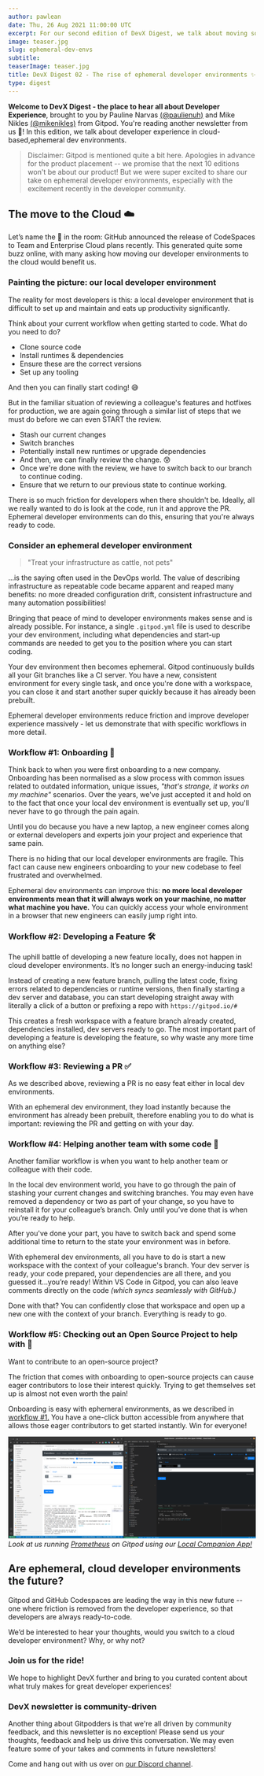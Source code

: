 ```yaml
---
author: pawlean
date: Thu, 26 Aug 2021 11:00:00 UTC
excerpt: For our second edition of DevX Digest, we talk about moving software development to the cloud.
image: teaser.jpg
slug: ephemeral-dev-envs
subtitle:
teaserImage: teaser.jpg
title: DevX Digest 02 - The rise of ephemeral developer environments ✨
type: digest
---
```


<script context="module">
  export const prerender = true;
</script>

**Welcome to DevX Digest - the place to hear all about Developer Experience**, brought to you by Pauline Narvas [(@paulienuh)](https://twitter.com/paulienuh) and Mike Nikles [(@mikenikles)](https://twitter.com/mikenikles) from Gitpod. You're reading another newsletter from us 🎉! In this edition, we talk about developer experience in cloud-based,ephemeral dev environments.

> Disclaimer: Gitpod is mentioned quite a bit here. Apologies in advance for the product placement -- we promise that the next 10 editions won't be about our product! But we were super excited to share our take on ephemeral developer environments, especially with the excitement recently in the developer community.

## The move to the Cloud ☁️

Let’s name the 🐘 in the room: GitHub announced the release of CodeSpaces to Team and Enterprise Cloud plans recently. This generated quite some buzz online, with many asking how moving our developer environments to the cloud would benefit us.

### Painting the picture: our local developer environment

The reality for most developers is this: a local developer environment that is difficult to set up and maintain and eats up productivity significantly.

Think about your current workflow when getting started to code. What do you need to do?

- Clone source code
- Install runtimes & dependencies
- Ensure these are the correct versions
- Set up any tooling

And then you can finally start coding! 😅

But in the familiar situation of reviewing a colleague's features and hotfixes for production, we are again going through a similar list of steps that we must do before we can even START the review.

- Stash our current changes
- Switch branches
- Potentially install new runtimes or upgrade dependencies
- And then, we can finally review the change. 😰
- Once we're done with the review, we have to switch back to our branch to continue coding.
- Ensure that we return to our previous state to continue working.

There is so much friction for developers when there shouldn't be. Ideally, all we really wanted to do is look at the code, run it and approve the PR. Ephemeral developer environments can do this, ensuring that you're always ready to code.

### Consider an ephemeral developer environment

> "Treat your infrastructure as cattle, not pets"

...is the saying often used in the DevOps world. The value of describing infrastructure as repeatable code became apparent and reaped many benefits: no more dreaded configuration drift, consistent infrastructure and many automation possibilities!

Bringing that peace of mind to developer environments makes sense and is already possible. For instance, a single `.gitpod.yml` file is used to describe your dev environment, including what dependencies and start-up commands are needed to get you to the position where you can start coding.

Your dev environment then becomes ephemeral. Gitpod continuously builds all your Git branches like a CI server. You have a new, consistent environment for every single task, and once you're done with a workspace, you can close it and start another super quickly because it has already been prebuilt.

Ephemeral developer environments reduce friction and improve developer experience massively - let us demonstrate that with specific workflows in more detail.

### Workflow #1: Onboarding 💼

Think back to when you were first onboarding to a new company. Onboarding has been normalised as a slow process with common issues related to outdated information, unique issues, _"that's strange, it works on my machine"_ scenarios. Over the years, we've just accepted it and hold on to the fact that once your local dev environment is eventually set up, you'll never have to go through the pain again.

Until you do because you have a new laptop, a new engineer comes along or external developers and experts join your project and experience that same pain.

There is no hiding that our local developer environments are fragile. This fact can cause new engineers onboarding to your new codebase to feel frustrated and overwhelmed.

Ephemeral dev environments can improve this: **no more local developer environments mean that it will always work on your machine, no matter what machine you have.** You can quickly access your whole environment in a browser that new engineers can easily jump right into.

### Workflow #2: Developing a Feature 🛠

The uphill battle of developing a new feature locally, does not happen in cloud developer environments. It’s no longer such an energy-inducing task!

Instead of creating a new feature branch, pulling the latest code, fixing errors related to dependencies or runtime versions, then finally starting a dev server and database, you can start developing straight away with literally a click of a button or prefixing a repo with `https://gitpod.io/#`

This creates a fresh workspace with a feature branch already created, dependencies installed, dev servers ready to go. The most important part of developing a feature is developing the feature, so why waste any more time on anything else?

### Workflow #3: Reviewing a PR ✅

As we described above, reviewing a PR is no easy feat either in local dev environments.

With an ephemeral dev environment, they load instantly because the environment has already been prebuilt, therefore enabling you to do what is important: reviewing the PR and getting on with your day.

### Workflow #4: Helping another team with some code 🐞

Another familiar workflow is when you want to help another team or colleague with their code.

In the local dev environment world, you have to go through the pain of stashing your current changes and switching branches. You may even have removed a dependency or two as part of your change, so you have to reinstall it for your colleague’s branch. Only until you’ve done that is when you’re ready to help.

After you've done your part, you have to switch back and spend some additional time to return to the state your environment was in before.

With ephemeral dev environments, all you have to do is start a new workspace with the context of your colleague's branch. Your dev server is ready, your code prepared, your dependencies are all there, and you guessed it…you’re ready! Within VS Code in Gitpod, you can also leave comments directly on the code _(which syncs seamlessly with GitHub.)_

Done with that? You can confidently close that workspace and open up a new one with the context of your branch. Everything is ready to go.

### Workflow #5: Checking out an Open Source Project to help with 🤝

Want to contribute to an open-source project?

The friction that comes with onboarding to open-source projects can cause eager contributors to lose their interest quickly. Trying to get themselves set up is almost not even worth the pain!

Onboarding is easy with ephemeral environments, as we described in [workflow #1.](#workflow-1-onboarding) You have a one-click button accessible from anywhere that allows those eager contributors to get started instantly. Win for everyone!

![Running Prometheus using our local companion app on Gitpod](../../../static/images/blog/ephemeral-dev-envs/screenshot.png)
_Look at us running [Prometheus](https://github.com/prometheus/prometheus) on Gitpod using our [Local Companion App!](/blog/local-app)_

## Are ephemeral, cloud developer environments the future?

Gitpod and GitHub Codespaces are leading the way in this new future -- one where friction is removed from the developer experience, so that developers are always ready-to-code.

We’d be interested to hear your thoughts, would you switch to a cloud developer environment? Why, or why not?

### Join us for the ride!

We hope to highlight DevX further and bring to you curated content about what truly makes for great developer experiences!

### DevX newsletter is community-driven

Another thing about Gitpodders is that we're all driven by community feedback, and this newsletter is no exception! Please send us your thoughts, feedback and help us drive this conversation. We may even feature some of your takes and comments in future newsletters!

Come and hang out with us over on [our Discord channel](https://gitpod.io/chat).
